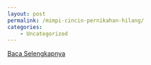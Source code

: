 ```yaml
---
layout: post
permalink: /mimpi-cincin-pernikahan-hilang/
categories:
    - Uncategorized
---
```


[Baca Selengkapnya](/02)